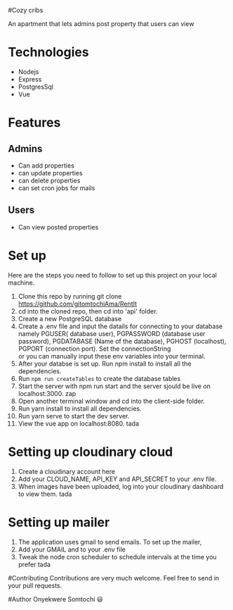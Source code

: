 #Cozy cribs

An apartment that lets admins post property that users can view

# Technologies

* Nodejs
* Express
* PostgresSql
* Vue 

# Features

## Admins
* Can add properties
* can update properties
* can delete properties
* can set cron jobs for mails

## Users

* Can view posted properties

# Set up
Here are the steps you need to follow to set up this project on your local machine.

1. Clone this repo by running git clone https://github.com/gitomtochiAma/RentIt
2. cd into the cloned repo, then cd into 'api' folder.
3. Create a new PostgreSQL database
4. Create a .env file and input the datails for connecting to your database namely PGUSER( database user), PGPASSWORD (database user password), PGDATABASE (Name of the database), PGHOST (localhost), PGPORT (connection port). Set the connectionString  
or you can manually input these env variables into your terminal.
5. After your databse is set up. Run npm install to install all the dependencies.
6. Run `npm run createTables` to create the database tables
7. Start the server with npm run start and the server sjould be live on localhost:3000. zap
8. Open another terminal window and cd into the client-side folder.
9. Run yarn install to install all dependencies.
10. Run yarn serve to start the dev server.
11. View the vue app on localhost:8080. tada


# Setting up cloudinary cloud
1. Create a cloudinary account here
2. Add your CLOUD_NAME, API_KEY and API_SECRET to your .env file.
3. When images have been uploaded, log into your cloudinary dashboard to view them. tada

# Setting up mailer
1. The application uses gmail to send emails. To set up the mailer,
2. Add your GMAIL and  to your .env file 
3. Tweak the node cron scheduler to schedule intervals at the time you prefer tada

#Contributing
Contributions are very much welcome. Feel free to send in your pull requests.

#Author
Onyekwere Somtochi :smiley:
